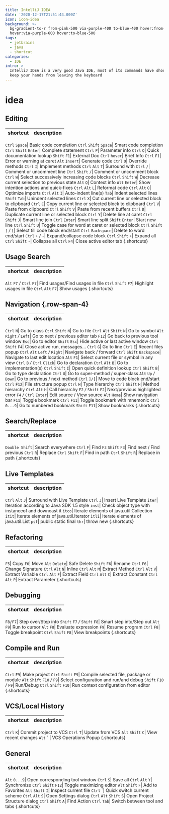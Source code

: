 ```yaml
---
title: IntelliJ IDEA
date: '2020-12-17T21:51:44.000Z'
icon: icon-idea
background: >-
  bg-gradient-to-r from-pink-500 via-purple-400 to-blue-400 hover:from-pink-700
  hover:via-purple-600 hover:to-blue-500
tags:
  - jetbrains
  - java
  - shortcut
categories:
  - IDE
intro: >
  IntelliJ IDEA is a very good Java IDE, most of its commands have shortcuts to
  keep your hands from leaving the keyboard
---
```


# idea

## Editing

| shortcut | description |
| :--- | :--- |


`Ctrl` `Space`\| Basic code completion `Ctrl` `Shift` `Space`\| Smart code completion `Ctrl` `Shift` `Enter`\| Complete statement `Ctrl` `P`\| Parameter info `Ctrl` `Q`\| Quick documentation lookup `Shift` `F1`\| External Doc `Ctrl` `hover`\| Brief Info `Ctrl` `F1`\| Error or warning at caret `Alt` `Insert`\| Generate code `Ctrl` `O`\| Override methods `Ctrl` `I`\| Implement methods `Ctrl` `Alt` `T`\| Surround with `Ctrl` `/`\| Comment or uncomment line `Ctrl` `Shift` `/`\| Comment or uncomment block `Ctrl` `W`\| Select successively increasing code blocks `Ctrl` `Shift` `W`\| Decrease current selection to previous state `Alt` `Q`\| Context info `Alt` `Enter`\| Show intention actions and quick-fixes `Ctrl` `Alt` `L`\| Reformat code `Ctrl` `Alt` `O`\| Optimize imports `Ctrl` `Alt` `I`\| Auto-indent line\(s\) `Tab`\| Indent selected lines `Shift` `Tab`\| Unindent selected lines `Ctrl` `X`\| Cut current line or selected block to clipboard `Ctrl` `C`\| Copy current line or selected block to clipboard `Ctrl` `V`\| Paste from clipboard `Ctrl` `Shift` `V`\| Paste from recent buffers `Ctrl` `D`\| Duplicate current line or selected block `Ctrl` `Y`\| Delete line at caret `Ctrl` `Shift` `J`\| Smart line join `Ctrl` `Enter`\| Smart line split `Shift` `Enter`\| Start new line `Ctrl` `Shift` `U`\| Toggle case for word at caret or selected block `Ctrl` `Shift` `]` _/_ `[`\| Select till code block end/start `Ctrl` `Backspace`\| Delete to word end/start `Ctrl` `+` _/_ `-`\| Expand/collapse code block `Ctrl` `Shift` `+`\| Expand all `Ctrl` `Shift` `-`\| Collapse all `Ctrl` `F4`\| Close active editor tab {.shortcuts}

## Usage Search

| shortcut | description |
| :--- | :--- |


`Alt` `F7` _/_ `Ctrl` `F7`\| Find usages/Find usages in file `Ctrl` `Shift` `F7`\| Highlight usages in file `Ctrl` `Alt` `F7`\| Show usages {.shortcuts}

## Navigation {.row-span-4}

| shortcut | description |
| :--- | :--- |


`Ctrl` `N`\| Go to class `Ctrl` `Shift` `N`\| Go to file `Ctrl` `Alt` `Shift` `N`\| Go to symbol `Alt` `Right` _/_ `Left`\| Go to next / previous editor tab `F12`\| Go back to previous tool window `Esc`\| Go to editor `Shift` `Esc`\| Hide active or last active window `Ctrl` `Shift` `F4`\| Close active run, messages... `Ctrl` `G`\| Go to line `Ctrl` `E`\| Recent files popup `Ctrl` `Alt` `Left` _/_ `Right`\| Navigate back / forward `Ctrl` `Shift` `Backspace`\| Navigate to last edit location `Alt` `F1`\| Select current file or symbol in any view `Ctrl` `B` _/_ `Ctrl` `Click`\| Go to declaration `Ctrl` `Alt` `B`\| Go to implementation\(s\) `Ctrl` `Shift` `I`\| Open quick definition lookup `Ctrl` `Shift` `B`\| Go to type declaration `Ctrl` `U`\| Go to super-method / super-class `Alt` `Up` _/_ `Down`\| Go to previous / next method `Ctrl` `]/[`\| Move to code block end/start `Ctrl` `F12`\| File structure popup `Ctrl` `H`\| Type hierarchy `Ctrl` `Shift` `H`\| Method hierarchy `Ctrl` `Alt` `H`\| Call hierarchy `F2` _/_ `Shift` `F2`\| Next/previous highlighted error `F4` _/_ `Ctrl` `Enter`\| Edit source / View source `Alt` `Home`\| Show navigation bar `F11`\| Toggle bookmark `Ctrl` `F11`\| Toggle bookmark with mnemonic `Ctrl` `0...9`\| Go to numbered bookmark `Shift` `F11`\| Show bookmarks {.shortcuts}

## Search/Replace

| shortcut | description |
| :--- | :--- |


`Double Shift`\| Search everywhere `Ctrl` `F`\| Find `F3` `Shift` `F3`\| Find next / Find previous `Ctrl` `R`\| Replace `Ctrl` `Shift` `F`\| Find in path `Ctrl` `Shift` `R`\| Replace in path {.shortcuts}

## Live Templates

| shortcut | description |
| :--- | :--- |


`Ctrl` `Alt` `J`\| Surround with Live Template `Ctrl` `J`\| Insert Live Template `iter`\| Iteration according to Java SDK 1.5 style `inst`\| Check object type with instanceof and downcast it `itco`\| Iterate elements of java.util.Collection `itit`\| Iterate elements of java.util.Iterator `itli`\| Iterate elements of java.util.List `psf`\| public static final `thr`\| throw new {.shortcuts}

## Refactoring

| shortcut | description |
| :--- | :--- |


`F5`\| Copy `F6`\| Move `Alt` `Delete`\| Safe Delete `Shift` `F6`\| Rename `Ctrl` `F6`\| Change Signature `Ctrl` `Alt` `N`\| Inline `Ctrl` `Alt` `M`\| Extract Method `Ctrl` `Alt` `V`\| Extract Variable `Ctrl` `Alt` `F`\| Extract Field `Ctrl` `Alt` `C`\| Extract Constant `Ctrl` `Alt` `P`\| Extract Parameter {.shortcuts}

## Debugging

| shortcut | description |
| :--- | :--- |


`F8/F7`\| Step over/Step into `Shift` `F7` _/_ `Shift` `F8`\| Smart step into/Step out `Alt` `F9`\| Run to cursor `Alt` `F8`\| Evaluate expression `F9`\| Resume program `Ctrl` `F8`\| Toggle breakpoint `Ctrl` `Shift` `F8`\| View breakpoints {.shortcuts}

## Compile and Run

| shortcut | description |
| :--- | :--- |


`Ctrl` `F9`\| Make project `Ctrl` `Shift` `F9`\| Compile selected file, package or module `Alt` `Shift` `F10` _/_ `F9`\| Select configuration and run/and debug `Shift` `F10` _/_ `F9`\| Run/Debug `Ctrl` `Shift` `F10`\| Run context configuration from editor {.shortcuts}

## VCS/Local History

| shortcut | description |
| :--- | :--- |


`Ctrl` `K`\| Commit project to VCS `Ctrl` `T`\| Update from VCS `Alt` `Shift` `C`\| View recent changes `Alt` \` \| VCS Operations Popup {.shortcuts}

## General

| shortcut | description |
| :--- | :--- |


`Alt` `0...9`\| Open corresponding tool window `Ctrl` `S`\| Save all `Ctrl` `Alt` `Y`\| Synchronize `Ctrl` `Shift` `F12`\| Toggle maximizing editor `Alt` `Shift` `F`\| Add to Favorites `Alt` `Shift` `I`\| Inspect current file `Ctrl` \`\| Quick switch current scheme `Ctrl` `Alt` `S`\| Open Settings dialog `Ctrl` `Alt` `Shift` `S`\| Open Project Structure dialog `Ctrl` `Shift` `A`\| Find Action `Ctrl` `Tab`\| Switch between tool and tabs {.shortcuts}

